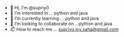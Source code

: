 - 👋 Hi, I’m @supriy0
- 👀 I’m interested in ... python and java
- 🌱 I’m currently learning ... python and java
- 💞️ I’m looking to collaborate on ...python and java
- 📫 How to reach me ... supriyo.joy.saha@gmail.com

<!---
supriy0/supriy0 is a ✨ special ✨ repository because its `README.md` (this file) appears on your GitHub profile.
You can click the Preview link to take a look at your changes.
--->
